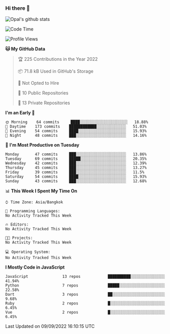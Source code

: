 ### Hi there 👋

![Opal's github stats](https://github-readme-stats.vercel.app/api?username=coolkidneversleep&count_private=true&show_icons=true&theme=radical)


<!--START_SECTION:waka-->
![Code Time](http://img.shields.io/badge/Code%20Time-64%20hrs%2038%20mins-blue)

![Profile Views](http://img.shields.io/badge/Profile%20Views-0-blue)

**🐱 My GitHub Data** 

> 🏆 225 Contributions in the Year 2022
 > 
> 📦 71.8 kB Used in GitHub's Storage 
 > 
> 🚫 Not Opted to Hire
 > 
> 📜 10 Public Repositories 
 > 
> 🔑 13 Private Repositories  
 > 
**I'm an Early 🐤** 

```text
🌞 Morning    64 commits     ████░░░░░░░░░░░░░░░░░░░░░   18.88% 
🌆 Daytime    173 commits    ████████████░░░░░░░░░░░░░   51.03% 
🌃 Evening    54 commits     ████░░░░░░░░░░░░░░░░░░░░░   15.93% 
🌙 Night      48 commits     ███░░░░░░░░░░░░░░░░░░░░░░   14.16%

```
📅 **I'm Most Productive on Tuesday** 

```text
Monday       47 commits     ███░░░░░░░░░░░░░░░░░░░░░░   13.86% 
Tuesday      69 commits     █████░░░░░░░░░░░░░░░░░░░░   20.35% 
Wednesday    42 commits     ███░░░░░░░░░░░░░░░░░░░░░░   12.39% 
Thursday     45 commits     ███░░░░░░░░░░░░░░░░░░░░░░   13.27% 
Friday       39 commits     ███░░░░░░░░░░░░░░░░░░░░░░   11.5% 
Saturday     54 commits     ████░░░░░░░░░░░░░░░░░░░░░   15.93% 
Sunday       43 commits     ███░░░░░░░░░░░░░░░░░░░░░░   12.68%

```


📊 **This Week I Spent My Time On** 

```text
⌚︎ Time Zone: Asia/Bangkok

💬 Programming Languages: 
No Activity Tracked This Week

🔥 Editors: 
No Activity Tracked This Week

🐱‍💻 Projects: 
No Activity Tracked This Week

💻 Operating System: 
No Activity Tracked This Week

```

**I Mostly Code in JavaScript** 

```text
JavaScript               13 repos            ██████████░░░░░░░░░░░░░░░   41.94% 
Python                   7 repos             █████░░░░░░░░░░░░░░░░░░░░   22.58% 
Dart                     3 repos             ██░░░░░░░░░░░░░░░░░░░░░░░   9.68% 
Ruby                     2 repos             █░░░░░░░░░░░░░░░░░░░░░░░░   6.45% 
Vue                      2 repos             █░░░░░░░░░░░░░░░░░░░░░░░░   6.45%

```



 Last Updated on 09/09/2022 16:10:15 UTC
<!--END_SECTION:waka-->
